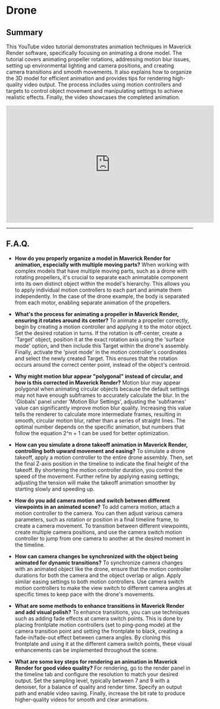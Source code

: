 # Drone

## Summary

This YouTube video tutorial demonstrates animation techniques in Maverick Render software, specifically focusing on animating a drone model. The tutorial covers animating propeller rotations, addressing motion blur issues, setting up environmental lighting and camera positions, and creating camera transitions and smooth movements. It also explains how to organize the 3D model for efficient animation and provides tips for rendering high-quality video output. The process includes using motion controllers and targets to control object movement and manipulating settings to achieve realistic effects. Finally, the video showcases the completed animation.

<iframe width="560" height="315" src="https://www.youtube.com/embed/Yacys1AQbFE?si=YmmqX6Gce4CDAWkH" title="YouTube video player" frameborder="0" allow="accelerometer; autoplay; clipboard-write; encrypted-media; gyroscope; picture-in-picture; web-share" referrerpolicy="strict-origin-when-cross-origin" allowfullscreen></iframe>

---

## F.A.Q.

- **How do you properly organize a model in Maverick Render for animation, especially with multiple moving parts?**
When working with complex models that have multiple moving parts, such as a drone with rotating propellers, it's crucial to separate each animatable component into its own distinct object within the model's hierarchy. This allows you to apply individual motion controllers to each part and animate them independently. In the case of the drone example, the body is separated from each motor, enabling separate animation of the propellers.

- **What's the process for animating a propeller in Maverick Render, ensuring it rotates around its center?**
To animate a propeller correctly, begin by creating a motion controller and applying it to the motor object. Set the desired rotation in turns. If the rotation is off-center, create a 'Target' object, position it at the exact rotation axis using the 'surface mode' option, and then include this Target within the drone's assembly. Finally, activate the 'pivot mode' in the motion controller's coordinates and select the newly created Target. This ensures that the rotation occurs around the correct center point, instead of the object's centroid.

- **Why might motion blur appear "polygonal" instead of circular, and how is this corrected in Maverick Render?**
Motion blur may appear polygonal when animating circular objects because the default settings may not have enough subframes to accurately calculate the blur. In the 'Globals' panel under 'Motion Blur Settings', adjusting the 'subframes' value can significantly improve motion blur quality. Increasing this value tells the renderer to calculate more intermediate frames, resulting in smooth, circular motion blur, rather than a series of straight lines. The optimal number depends on the specific animation, but numbers that follow the equation 2^n + 1 can be used for better optimization.

- **How can you simulate a drone takeoff animation in Maverick Render, controlling both upward movement and easing?**
To simulate a drone takeoff, apply a motion controller to the entire drone assembly. Then, set the final Z-axis position in the timeline to indicate the final height of the takeoff. By shortening the motion controller duration, you control the speed of the movement. Further refine by applying easing settings; adjusting the tension will make the takeoff animation smoother by starting slowly and speeding up.

- **How do you add camera motion and switch between different viewpoints in an animated scene?**
To add camera motion, attach a motion controller to the camera. You can then adjust various camera parameters, such as rotation or position in a final timeline frame, to create a camera movement. To transition between different viewpoints, create multiple camera positions, and use the camera switch motion controller to jump from one camera to another at the desired moment in the timeline.

- **How can camera changes be synchronized with the object being animated for dynamic transitions?**
To synchronize camera changes with an animated object like the drone, ensure that the motion controller durations for both the camera and the object overlap or align. Apply similar easing settings to both motion controllers. Use camera switch motion controllers to make the view switch to different camera angles at specific times to keep pace with the drone's movements.

- **What are some methods to enhance transitions in Maverick Render and add visual polish?**
To enhance transitions, you can use techniques such as adding fade effects at camera switch points. This is done by placing frontplate motion controllers (set to ping-pong mode) at the camera transition point and setting the frontplate to black, creating a fade-in/fade-out effect between camera angles. By cloning this frontplate and using it at the different camera switch points, these visual enhancements can be implemented throughout the scene.

- **What are some key steps for rendering an animation in Maverick Render for good video quality?**
For rendering, go to the render panel in the timeline tab and configure the resolution to match your desired output. Set the sampling level, typically between 7 and 9 with a denoiser, for a balance of quality and render time. Specify an output path and enable video saving. Finally, increase the bit rate to produce higher-quality videos for smooth and clear animations.
